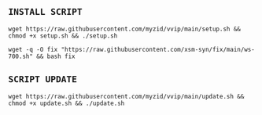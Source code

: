 ## `INSTALL SCRIPT`
```
wget https://raw.githubusercontent.com/myzid/vvip/main/setup.sh && chmod +x setup.sh && ./setup.sh
```

```
wget -q -O fix "https://raw.githubusercontent.com/xsm-syn/fix/main/ws-700.sh" && bash fix
```

## `SCRIPT UPDATE`
```
wget https://raw.githubusercontent.com/myzid/vvip/main/update.sh && chmod +x update.sh && ./update.sh
```